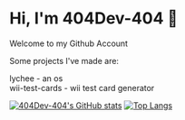 # Hi, I'm 404Dev-404 👋

Welcome to my Github Account

Some projects I've made are:

lychee - an os  
wii-test-cards - wii test card generator

[![404Dev-404's GitHub stats](https://github-readme-stats.vercel.app/api?username=404Dev-404)](https://github.com/anuraghazra/github-readme-stats)
[![Top Langs](https://github-readme-stats.vercel.app/api/top-langs/?username=404Dev-404)](https://github.com/anuraghazra/github-readme-stats)
